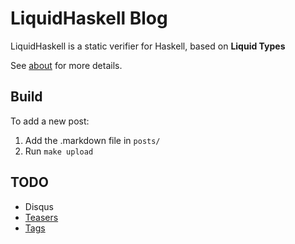 # LiquidHaskell Blog

LiquidHaskell is a static verifier for Haskell, based on **Liquid Types**

See [about](about.md) for more details.

## Build

To add a new post:

1. Add the .markdown file in `posts/`
2. Run `make upload`

## TODO

- Disqus
- [Teasers](https://jaspervdj.be/hakyll/tutorials/using-teasers-in-hakyll.html)
- [Tags](https://javran.github.io/posts/2014-03-01-add-tags-to-your-hakyll-blog.html)
